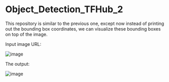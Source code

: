 # Object_Detection_TFHub_2
This repository is similar to the previous one, except now instead of printing out the bounding box coordinates, we can visualize these bounding boxes on top of the image.

Input image URL:

![image](https://user-images.githubusercontent.com/64538407/113471827-5e4f6e80-945f-11eb-8624-2998428316d2.png)

The output:

![image](https://user-images.githubusercontent.com/64538407/113471835-690a0380-945f-11eb-9e0b-8c0c914f0db4.png)

 



